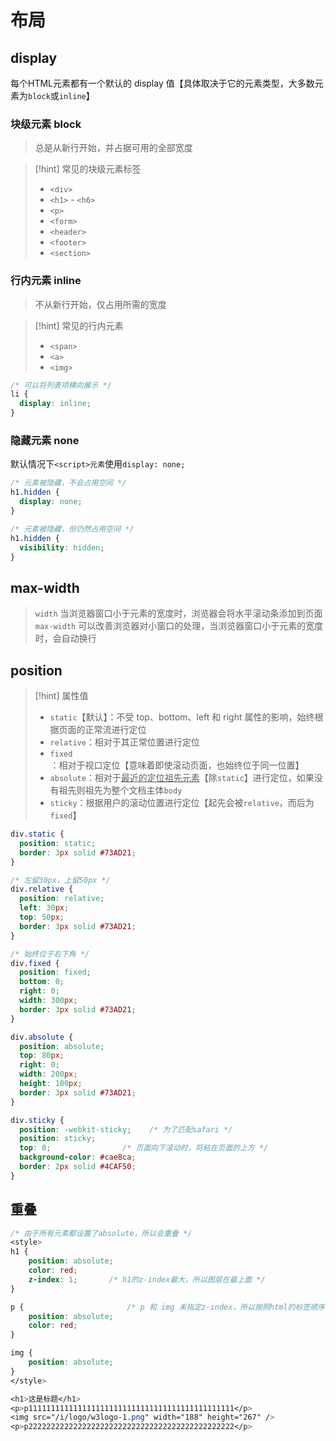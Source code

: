 # 布局
## display
每个HTML元素都有一个默认的 display 值【具体取决于它的元素类型，大多数元素为`block`或`inline`】
### 块级元素 block
>总是从新行开始，并占据可用的全部宽度

>[!hint] 常见的块级元素标签
> - `<div>`
> - `<h1>` - `<h6>`
> - `<p>`
> - `<form>`
> - `<header>`
> - `<footer>`
> - `<section>`
### 行内元素 inline
>不从新行开始，仅占用所需的宽度

>[!hint] 常见的行内元素
> - `<span>`
> - `<a>`
> - `<img>`

```css
/* 可以将列表项横向展示 */
li {
  display: inline;
}
```
### 隐藏元素 none
默认情况下`<script>元素`使用`display: none;`

```css
/* 元素被隐藏，不会占用空间 */
h1.hidden {
  display: none;
}

/* 元素被隐藏，但仍然占用空间 */
h1.hidden {
  visibility: hidden;
}
```
## max-width
>`width` 当浏览器窗口小于元素的宽度时，浏览器会将水平滚动条添加到页面
>`max-width` 可以改善浏览器对小窗口的处理，当浏览器窗口小于元素的宽度时，会自动换行
## position
>[!hint] 属性值
> - `static`【默认】：不受 top、bottom、left 和 right 属性的影响，始终根据页面的正常流进行定位
> - `relative`：相对于其正常位置进行定位
> - `fixed`：相对于视口定位【意味着即使滚动页面，也始终位于同一位置】
> - `absolute`：相对于<u>最近的定位祖先元素</u>【除`static`】进行定位，如果没有祖先则祖先为整个文档主体`body`
> - `sticky`：根据用户的滚动位置进行定位【起先会被`relative`，而后为`fixed`】

```css
div.static {
  position: static;
  border: 3px solid #73AD21;
}

/* 左留30px，上留50px */
div.relative {
  position: relative;
  left: 30px;
  top: 50px;
  border: 3px solid #73AD21;
}

/* 始终位于右下角 */
div.fixed {
  position: fixed;
  bottom: 0;
  right: 0;
  width: 300px;
  border: 3px solid #73AD21;
}

div.absolute {
  position: absolute;
  top: 80px;
  right: 0;
  width: 200px;
  height: 100px;
  border: 3px solid #73AD21;
}

div.sticky {
  position: -webkit-sticky;    /* 为了匹配safari */
  position: sticky;
  top: 0;                /* 页面向下滚动时，将粘在页面的上方 */
  background-color: #cae8ca;
  border: 2px solid #4CAF50;
}
```
## 重叠
```css
/* 由于所有元素都设置了absolute，所以会重叠 */
<style>
h1 {
	position: absolute;
	color: red;
	z-index: 1;       /* h1的z-index最大，所以图层在最上面 */
}

p {                       /* p 和 img 未指定z-index，所以按照html的标签顺序自动指定，后面的元素后渲染 */
	position: absolute;
	color: red;                 
}

img {
	position: absolute;
}
</style>

<h1>这是标题</h1> 
<p>p1111111111111111111111111111111111111111111111</p> 
<img src="/i/logo/w3logo-1.png" width="188" height="267" /> 
<p>p2222222222222222222222222222222222222222222222</p>   
```












































